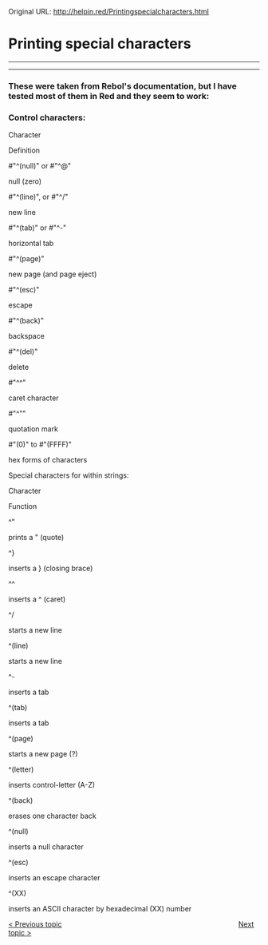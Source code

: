 Original URL: <http://helpin.red/Printingspecialcharacters.html>

# Printing special characters

* * *

* * *

### These were taken from Rebol's documentation, but I have tested most of them in Red and they seem to work:

### Control characters:

Character

Definition

#"^(null)" or #"^@"

null (zero)

#"^(line)", or #"^/"

new line

#"^(tab)" or #"^-"

horizontal tab

#"^(page)"

new page (and page eject)

#"^(esc)"

escape

#"^(back)"

backspace

#"^(del)"

delete

#"^^"

caret character

#"^""

quotation mark

#"(0)" to #"(FFFF)"

hex forms of characters

Special characters for within strings:

Character

Function

^"

prints a " (quote)

^}

inserts a } (closing brace)

^^

inserts a ^ (caret)

^/

starts a new line

^(line)

starts a new line

^-

inserts a tab

^(tab)

inserts a tab

^(page)

starts a new page (?)

^(letter)

inserts control-letter (A-Z)

^(back)

erases one character back

^(null)

inserts a null character

^(esc)

inserts an escape character

^(XX)

inserts an ASCII character by hexadecimal (XX) number

[&lt; Previous topic](http://helpin.red/Stringandtextmanipulation.html)                                                                                          [Next topic &gt;](http://helpin.red/Timeandtiming.html)
